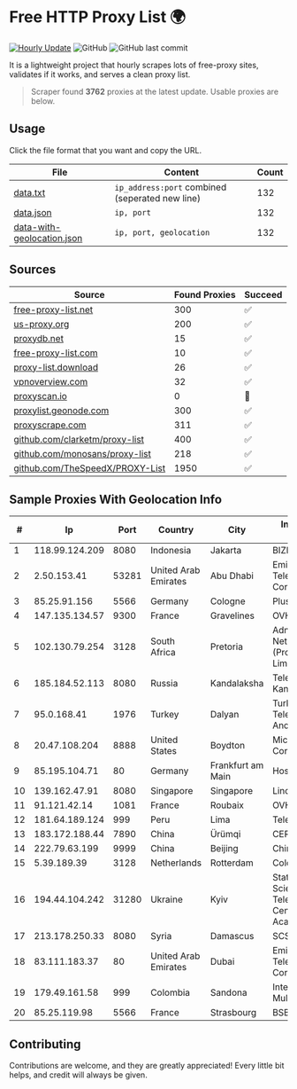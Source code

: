 
# Free HTTP Proxy List 🌍

[![Hourly Update](https://github.com/mertguvencli/http-proxy-list/actions/workflows/main.yml/badge.svg?branch=main)](https://github.com/mertguvencli/http-proxy-list/actions/workflows/main.yml)
![GitHub](https://img.shields.io/github/license/mertguvencli/http-proxy-list)
![GitHub last commit](https://img.shields.io/github/last-commit/mertguvencli/http-proxy-list)

It is a lightweight project that hourly scrapes lots of free-proxy sites, validates if it works, and serves a clean proxy list.


> Scraper found **3762** proxies at the latest update. Usable proxies are below.

## Usage

Click the file format that you want and copy the URL.


|File|Content|Count|
|----|-------|-----|
|[data.txt](https://raw.githubusercontent.com/mertguvencli/http-proxy-list/main/proxy-list/data.txt)|`ip_address:port` combined (seperated new line)|132|
|[data.json](https://raw.githubusercontent.com/mertguvencli/http-proxy-list/main/proxy-list/data.json)|`ip, port`|132|
|[data-with-geolocation.json](https://raw.githubusercontent.com/mertguvencli/http-proxy-list/main/proxy-list/data-with-geolocation.json)|`ip, port, geolocation`|132|

## Sources

|Source|Found Proxies|Succeed|
|------|-------------|-------|
|[free-proxy-list.net](https://free-proxy-list.net)|300|✅|
|[us-proxy.org](https://www.us-proxy.org)|200|✅|
|[proxydb.net](http://proxydb.net)|15|✅|
|[free-proxy-list.com](https://free-proxy-list.com/?page=&port=&type%5B%5D=http&type%5B%5D=https&up_time=0&search=Search)|10|✅|
|[proxy-list.download](https://www.proxy-list.download/HTTP)|26|✅|
|[vpnoverview.com](https://vpnoverview.com/privacy/anonymous-browsing/free-proxy-servers)|32|✅|
|[proxyscan.io](https://www.proxyscan.io)|0|🚫|
|[proxylist.geonode.com](https://proxylist.geonode.com/api/proxy-list?limit=300&page=1&sort_by=lastChecked&sort_type=desc&protocols=http,https)|300|✅|
|[proxyscrape.com](https://api.proxyscrape.com/v2/?request=displayproxies&protocol=http&timeout=10000&country=all&ssl=all&anonymity=all)|311|✅|
|[github.com/clarketm/proxy-list](https://raw.githubusercontent.com/clarketm/proxy-list/master/proxy-list-raw.txt)|400|✅|
|[github.com/monosans/proxy-list](https://raw.githubusercontent.com/monosans/proxy-list/main/proxies/http.txt)|218|✅|
|[github.com/TheSpeedX/PROXY-List](https://raw.githubusercontent.com/TheSpeedX/PROXY-List/master/http.txt)|1950|✅|


## Sample Proxies With Geolocation Info

|#|Ip|Port|Country|City|Internet Service Provider|
|-|--|----|-------|----|-------------------------|
|1|118.99.124.209|8080|Indonesia|Jakarta|BIZNET|
|2|2.50.153.41|53281|United Arab Emirates|Abu Dhabi|Emirates Telecommunications Corporation|
|3|85.25.91.156|5566|Germany|Cologne|PlusServer GmbH|
|4|147.135.134.57|9300|France|Gravelines|OVH SAS|
|5|102.130.79.254|3128|South Africa|Pretoria|Adnexus Celerity Networks (Proprietary) Limited|
|6|185.184.52.113|8080|Russia|Kandalaksha|Teleradiokompaniya Kandalaksha LLC|
|7|95.0.168.41|1976|Turkey|Dalyan|Turk Telekomunikasyon Anonim Sirketi|
|8|20.47.108.204|8888|United States|Boydton|Microsoft Corporation|
|9|85.195.104.71|80|Germany|Frankfurt am Main|Host Europe GmbH|
|10|139.162.47.91|8080|Singapore|Singapore|Linode, LLC|
|11|91.121.42.14|1081|France|Roubaix|OVH SAS|
|12|181.64.189.124|999|Peru|Lima|Telefonica del Peru|
|13|183.172.188.44|7890|China|Ürümqi|CERNET|
|14|222.79.63.199|9999|China|Beijing|Chinanet|
|15|5.39.189.39|3128|Netherlands|Rotterdam|ColoCenter b.v.|
|16|194.44.104.242|31280|Ukraine|Kyiv|State Enterprise Scientific and Telecommunication Centre "Ukrainian Academic an|
|17|213.178.250.33|8080|Syria|Damascus|SCS|
|18|83.111.183.37|80|United Arab Emirates|Dubai|Emirates Telecommunications Corporation|
|19|179.49.161.58|999|Colombia|Sandona|Integra Multisolutions|
|20|85.25.119.98|5566|France|Strasbourg|BSB-SERVICE|



## Contributing

Contributions are welcome, and they are greatly appreciated! Every
little bit helps, and credit will always be given.

